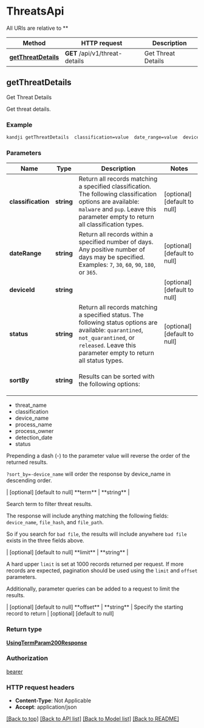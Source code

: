 # ThreatsApi

All URIs are relative to **

Method | HTTP request | Description
------------- | ------------- | -------------
[**getThreatDetails**](ThreatsApi.md#getThreatDetails) | **GET** /api/v1/threat-details | Get Threat Details



## getThreatDetails

Get Threat Details

Get threat details.

### Example

```bash
kandji getThreatDetails  classification=value  date_range=value  device_id=value  status=value  sort_by=value  term=value  limit=value  offset=value
```

### Parameters


Name | Type | Description  | Notes
------------- | ------------- | ------------- | -------------
 **classification** | **string** | Return all records matching a specified classification. The following classification options are available: <code>malware</code> and <code>pup</code>. Leave this parameter empty to return all classification types. | [optional] [default to null]
 **dateRange** | **string** | Return all records within a specified number of days. Any positive number of days may be specified. Examples: <code>7</code>, <code>30</code>, <code>60</code>, <code>90</code>, <code>180</code>, or <code>365</code>. | [optional] [default to null]
 **deviceId** | **string** |  | [optional] [default to null]
 **status** | **string** | Return all records matching a specified status. The following status options are available: <code>quarantined</code>, <code>not_quarantined</code>, or <code>released</code>. Leave this parameter empty to return all status types. | [optional] [default to null]
 **sortBy** | **string** | <p>Results can be sorted with the following options: </p>
<ul>
<li>threat_name</li>
<li>classification</li>
<li>device_name</li>
<li>process_name</li>
<li>process_owner</li>
<li>detection_date</li>
<li>status</li>
</ul>
<p>Prepending a dash (-) to the parameter value will reverse the order of the returned results.</p>
<p><code>?sort_by=-device_name</code> will order the response by device_name in descending order.</p> | [optional] [default to null]
 **term** | **string** | <p>Search term to filter threat results.</p>
<p>The response will include anything matching the following fields: <code>device_name</code>, <code>file_hash</code>, and <code>file_path</code>.</p>
<p>So if you search for <code>bad file</code>, the results will include anywhere <code>bad file</code> exists in the three fields above.</p> | [optional] [default to null]
 **limit** | **string** | <p>A hard upper <code>limit</code> is set at 1000 records returned per request. If more records are expected, pagination should be used using the <code>limit</code> and <code>offset</code> parameters. </p>
<p>Additionally, parameter queries can be added to a request to limit the results.</p> | [optional] [default to null]
 **offset** | **string** | Specify the starting record to return | [optional] [default to null]

### Return type

[**UsingTermParam200Response**](UsingTermParam200Response.md)

### Authorization

[bearer](../README.md#bearer)

### HTTP request headers

- **Content-Type**: Not Applicable
- **Accept**: application/json

[[Back to top]](#) [[Back to API list]](../README.md#documentation-for-api-endpoints) [[Back to Model list]](../README.md#documentation-for-models) [[Back to README]](../README.md)

